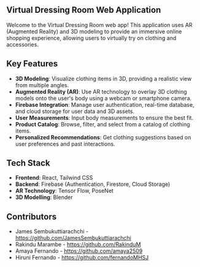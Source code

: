 ## Virtual Dressing Room Web Application

Welcome to the Virtual Dressing Room web app! This application uses AR (Augmented Reality) and 3D modeling to provide an immersive online shopping experience, allowing users to virtually try on clothing and accessories.

## Key Features

- **3D Modeling**: Visualize clothing items in 3D, providing a realistic view from multiple angles.
- **Augmented Reality (AR)**: Use AR technology to overlay 3D clothing models onto the user's body using a webcam or smartphone camera.
- **Firebase Integration**: Manage user authentication, real-time database, and cloud storage for user data and 3D assets.
- **User Measurements**: Input body measurements to ensure the best fit.
- **Product Catalog**: Browse, filter, and select from a catalog of clothing items.
- **Personalized Recommendations**: Get clothing suggestions based on user preferences and past interactions.

## Tech Stack

- **Frontend**: React, Tailwind CSS
- **Backend**: Firebase (Authentication, Firestore, Cloud Storage)
- **AR Technology**: Tensor Flow, PoseNet
- **3D Modelling**: Blender

## Contributors

- James Sembukuttiarachchi - https://github.com/JamesSembukuttiarachchi
- Rakindu Marambe - https://github.com/RakinduM
- Amaya Fernando - https://github.com/amaya2509
- Hiruni Fernando - https://github.com/fernandoMHSJ
